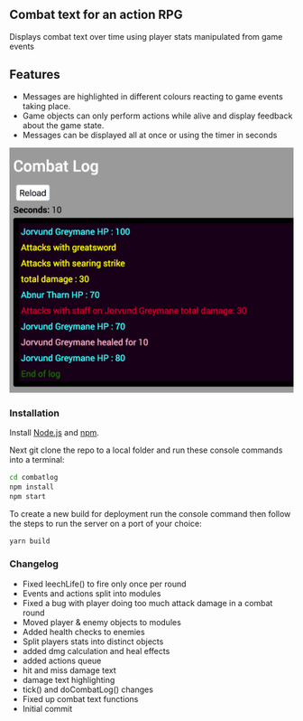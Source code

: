 ## Combat text for an action RPG
Displays combat text over time using player stats manipulated from game events

## Features
- Messages are highlighted in different colours reacting to game events taking place. 
- Game objects can only perform actions while alive and display feedback about the game state.
- Messages can be displayed all at once or using the timer in seconds

![Screen shot](public/grab.png)

### Installation 
Install [Node.js](https://nodejs.org) and [npm](https://www.npmjs.com/).

Next git clone the repo to a local folder and run these console commands into a terminal:
```bash
cd combatlog
npm install
npm start
```
To create a new build for deployment run the console command then follow the steps to run the server on a port of your choice:
```bash
yarn build
```
### Changelog
- Fixed leechLife() to fire only once per round 
- Events and actions split into modules
- Fixed a bug with player doing too much attack damage in a combat round 
- Moved player & enemy objects to modules
- Added health checks to enemies
- Split players stats into distinct objects
- added dmg calculation and heal effects
- added actions queue
- hit and miss damage text
- damage text highlighting
- tick() and doCombatLog() changes 
- Fixed up combat text functions
- Initial commit